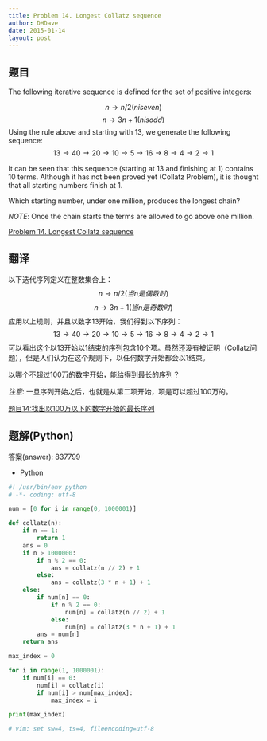 ```yaml
---
title: Problem 14. Longest Collatz sequence
author: DHDave
date: 2015-01-14
layout: post
---
```


## 题目
The following iterative sequence is defined for the set of positive integers:

$$n → n/2 (n is even)$$
$$n → 3n + 1 (n is odd)$$
Using the rule above and starting with 13, we generate the following sequence:
$$13 → 40 → 20 → 10 → 5 → 16 → 8 → 4 → 2 → 1$$
<!--more-->
It can be seen that this sequence (starting at 13 and finishing at 1) contains 10 terms. Although it has not been proved yet (Collatz Problem), it is thought that all starting numbers finish at 1.

Which starting number, under one million, produces the longest chain?

*NOTE*: Once the chain starts the terms are allowed to go above one million.

[Problem 14. Longest Collatz sequence](https://projecteuler.net/problem=14 "Problem 14")

## 翻译
以下迭代序列定义在整数集合上：
$$n → n/2 (当n是偶数时)$$
$$n → 3n + 1 (当n是奇数时)$$
应用以上规则，并且以数字13开始，我们得到以下序列：
$$ 13 → 40 → 20 → 10 → 5 → 16 → 8 → 4 → 2 → 1 $$
可以看出这个以13开始以1结束的序列包含10个项。虽然还没有被证明（Collatz问题），但是人们认为在这个规则下，以任何数字开始都会以1结束。

以哪个不超过100万的数字开始，能给得到最长的序列？

*注意*: 一旦序列开始之后，也就是从第二项开始，项是可以超过100万的。

[题目14:找出以100万以下的数字开始的最长序列](http://pe.spiritzhang.com/index.php/2011-05-11-09-44-54/15-14100 "题目14")

## 题解(Python)

答案(answer): 837799

+ Python

```python
#! /usr/bin/env python
# -*- coding: utf-8

num = [0 for i in range(0, 1000001)]

def collatz(n):
    if n == 1:
        return 1
    ans = 0
    if n > 1000000:
        if n % 2 == 0:
            ans = collatz(n // 2) + 1
        else:
            ans = collatz(3 * n + 1) + 1
    else:
        if num[n] == 0:
            if n % 2 == 0:
                num[n] = collatz(n // 2) + 1
            else:
                num[n] = collatz(3 * n + 1) + 1
        ans = num[n]
    return ans

max_index = 0

for i in range(1, 1000001):
    if num[i] == 0:
        num[i] = collatz(i)
        if num[i] > num[max_index]:
            max_index = i

print(max_index)

# vim: set sw=4, ts=4, fileencoding=utf-8
```
